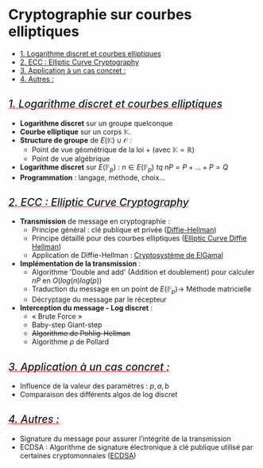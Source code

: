 # Cryptographie sur courbes elliptiques <!-- omit from toc -->

- [1. Logarithme discret et courbes elliptiques](#1-logarithme-discret-et-courbes-elliptiques)
- [2. ECC : Elliptic Curve Cryptography](#2-ecc--elliptic-curve-cryptography)
- [3. Application à un cas concret :](#3-application-à-un-cas-concret-)
- [4. Autres :](#4-autres-)

<style>
h2 {
	text-decoration: underline red 1px;
	font-style: italic;
	font-weight: 500
}
</style>

## 1. Logarithme discret et courbes elliptiques

- **Logarithme discret** sur un groupe quelconque
- **Courbe elliptique** sur un corps $\mathbb{K}$.
- **Structure de groupe** de $E(\mathbb{K}) \cup \mathcal{O}$ :
  - Point de vue géométrique de la loi + (avec $\mathbb{K} = \mathbb{R}$)
  - Point de vue algébrique
- **Logarithme discret** sur $E(\mathbb{F}_p)$ : $n \in E(\mathbb{F}_p) \ tq\ nP = P + ... + P  = Q$
- **Programmation** : langage, méthode, choix…

## 2. ECC : Elliptic Curve Cryptography

- **Transmission** de message en cryptographie :
  - Principe général : clé publique et privée ([Diffie-Hellman](https://fr.wikipedia.org/wiki/%C3%89change_de_cl%C3%A9s_Diffie-Hellman))
  - Principe détaillé pour des courbes elliptiques ([Elliptic Curve Diffie Hellman](https://youtu.be/F3zzNa42-tQ?t=709))
  - Application de Diffie-Hellman : [Cryptosystème de ElGamal](https://fr.wikipedia.org/wiki/Cryptosyst%C3%A8me_de_ElGamal)
- **Implémentation de la transmission** :
  - Algorithme 'Double and add' (Addition et doublement) pour calculer $nP$ en $O(log(n)log(p))$
  - Traduction du message en un point de $E(\mathbb{F}_p) \rightarrow$ Méthode matricielle
  - Décryptage du message par le récepteur
- **Interception du message - Log discret** :
  - « Brute Force »
  - Baby-step Giant-step
  - ~~Algorithme de Pohlig-Hellman~~
  - Algorithme $\rho$ de Pollard

## 3. Application à un cas concret :

- Influence de la valeur des paramètres : $p, a, b$
- Comparaison des différents algos de log discret

## 4. Autres :

- Signature du message pour assurer l’intégrité de la transmission
- ECDSA : Algorithme de signature électronique à clé publique utilisé par certaines cryptomonnaies ([ECDSA](https://fr.wikipedia.org/wiki/Elliptic_curve_digital_signature_algorithm))
